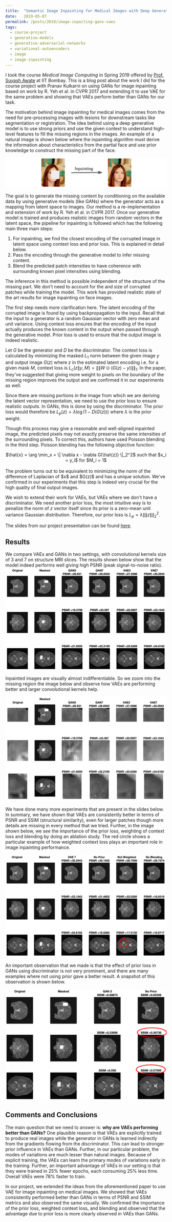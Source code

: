 ```yaml
---
title:  "Semantic Image Inpainting for Medical Images with Deep Generative Models"
date:   2019-05-07
permalink: /posts/2019/image-inpaiting-gans-vaes
tags:
  - course-project
  - generative-models
  - generative-adversarial-networks
  - variational-autoencoders
  - image
  - image-inpainting
---
```


I took the course <i>Medical Image Computing</i> in Spring 2019 offered by [Prof. Suyash Awate](https://www.cse.iitb.ac.in/~suyash/) at IIT Bombay. This is a blog post about the work I did for the course project with Pranav Kulkarni on using GANs for image inpainting based on work by R. Yeh et al. in CVPR 2017 and extending it to use VAE for the same problem and showing that VAEs perform better than GANs for our task. 

The motivation behind image inpainting for medical images comes from the need for pre-processing images with lesions for downstream tasks like segmentation or registration. The idea behind using a deep generative model is to use strong priors and use the given context to understand high-level features to fill the missing regions in the images. An example of a natural image is shown below where the inpainting algorithm must derive the information about characteristics from the partial face and use prior knowledge to construct the missing part of the face. 

![](/images/image-inpaint-example.png)

The goal is to generate the missing content by conditioning on the available data by using generative models (like GANs) where the generator acts as a mapping from latent space to images. Our method is a re-implementation and extension of work by R. Yeh et al. in CVPR 2017. Once our generative model is trained and produces realistic images from random vectors in the latent space, the pipeline for inpainting is followed which has the following main three main steps:
1. For inpainting, we find the closest encoding of the corrupted image in latent space using context loss and prior loss. This is explained in detail below.
2. Pass the encoding through the generative model to infer missing content.
3. Blend the predicted patch intensities to have coherence with surrounding known pixel intensities using blending.

The inference in this method is possible independent of the structure of the missing part. We don't need to account for the and size of corrupted patches while training the model. This work has provided realistic state of the art results for image inpainting on face images.

The first step needs more clarification here. The latent encoding of the corrupted image is found by using backpropagation to the input. Recall that the input to a generator is a random Gaussian vector with zero mean and unit variance. Using context loss ensures that the encoding of the input actually produces the known content in the output when passed through the generative model. Prior loss is used to ensure that the output image is indeed realistic.

Let $G$ be the generator and $D$ be the discriminator. The context loss is calculated by minimizing the masked $L_1$ norm between the given image $y$ and output image $G(z)$ where $z$ in the estimated latent encoding i.e. for a given mask $M$, context loss is $L_c(z\|y,M) = \|\|W \odot (G(z)-y)\|\|_1$. In the paper, they've suggested that giving more weight to pixels on the boundary of the missing region improves the output and we confirmed it in our experiments as well.

Since there are missing portions in the image from which we are deriving the latent vector representation, we need to use the prior loss to ensure realistic outputs. In GANs, this is done by using the discriminator. The prior loss would therefore be $L_p(z) = \lambda \log (1- D(G(z)))$ where $\lambda$ is the prior weight. 

Though this process may give a reasonable and well-aligned inpainted image, the predicted pixels may not exactly preserve the same intensities of the surrounding pixels. To correct this, authors have used Poisson blending in the third step. Poisson blending has the following objective function:

<center>$\hat{x} = \arg \min_x = \| \nabla x - \nabla G(\hat{z}) \|_2^2$   such that $x_i = y_i$ for $M_i = 1$</center>
<br>
The problem turns out to be equivalent to minimizing the norm of the difference of Laplacian of $x$ and $G(z)$ and has a unique solution. We've confirmed in our experiments that this step is indeed very crucial for the high quality of final output images. 

We wish to extend their work for VAEs, but VAEs where we don't have a discriminator. We need another prior loss, the most intuitive way is to penalize the norm of $z$ vector itself since its prior is a zero-mean unit variance Gaussian distribution. Therefore, our prior loss is $L_p = \lambda \|\| z \|\|_2^2$. 

The slides from our project presentation can be found [here](/files/sp2019-image-inpainting.pdf).

<h2>Results</h2> 
We compare VAEs and GANs in two settings, with convolutional kernels size of 3 and 7 on structure MRI slices. The results shown below show that the model indeed performs well giving high PSNR (peak signal-to-noise ratio). 

<img src="/images/inpainting-result1.png">

Inpainted images are visually almost indifferentiable. So we zoom into the missing region the image below and observe how VAEs are performing better and larger convolutional kernels help.

<img src="/images/inpainting-result2.png">

We have done many more experiments that are present in the slides below. In summary, we have shown that VAEs are consistently better in terms of PSNR and SSIM (structural similarity), even for larger patches though more details are missing in every method that we tried. Further, in the image shown below, we see the importance of the prior loss, weighting of context loss and blending by doing an ablation study. The red circle shows a particular example of how weighted context loss plays an important role in image inpainting performance. 

<img src="/images/inpainting-result3.png">
 
An important observation that we made is that the effect of prior loss in GANs using discriminator is not very prominent, and there are many examples where not using prior gave a better result. A snapshot of this observation is shown below. 

<img src="/images/inpainting-result4.png">

<h2>Comments and Conclusions</h2>
The main question that we need to answer is: <b>why are VAEs performing better than GANs?</b> One plausible reason is that VAEs are explicitly trained to produce real images while the generator in GANs is learned indirectly from the gradients flowing from the discriminator. This can lead to stronger prior influence in VAEs than GANs. Further, in our particular problem, the modes of variations are much lesser than natural images. Because of explicit training, the VAEs can learn the primary modes of variations early in the training. Further, an important advantage of VAEs in our setting is that they were trained in 25% fewer epochs, each consuming 25% less time. Overall VAEs were 78% faster to train. 

In our project, we extended the ideas from the aforementioned paper to use VAE for image inpainting on medical images. We showed that VAEs consistently performed better than GANs in terms of PSNR and SSIM metrics and also observed the same visually. We confirmed the importance of the prior loss, weighted context loss, and blending and observed that the advantage due to prior loss is more clearly observed in VAEs than GANs.